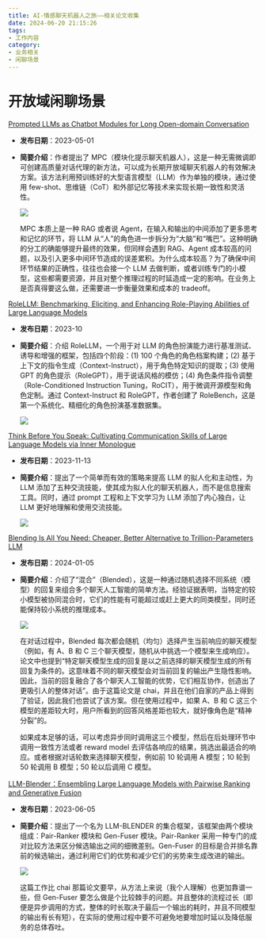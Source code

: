 ```yaml
---
title: AI-情感聊天机器人之旅——相关论文收集
date: 2024-06-20 21:15:26
tags:
- 工作内容
category:
- 业务相关
- 闲聊场景
---
```


# 开放域闲聊场景

[Prompted LLMs as Chatbot Modules for Long Open-domain Conversation](https://arxiv.org/abs/2305.04533)
- **发布日期**：2023-05-01
- **简要介绍**：作者提出了 MPC（模块化提示聊天机器人），这是一种无需微调即可创建高质量对话代理的新方法，可以成为长期开放域聊天机器人的有效解决方案。该方法利用预训练好的大型语言模型（LLM）作为单独的模块，通过使用 few-shot、思维链（CoT）和外部记忆等技术来实现长期一致性和灵活性。

    ![](https://markdown-picture-clvsit.oss-cn-hangzhou.aliyuncs.com/nlp/paper/Prompted%20LLMs%20as%20Chatbot%20Modules%20for%20Long%20Open-domain%20Conversation/Figure%201.png)

    MPC 本质上是一种 RAG 或者说 Agent，在输入和输出的中间添加了更多思考和记忆的环节，将 LLM 从“人”的角色进一步拆分为“大脑”和“嘴巴”。这种明确的分工的确能够提升最终的效果，但同样会遇到 RAG、Agent 成本较高的问题，以及引入更多中间环节造成的误差累积。为什么成本较高？为了确保中间环节结果的正确性，往往也会接一个 LLM 去做判断，或者训练专门的小模型，这些都需要资源，并且对整个推理过程的时延造成一定的影响。在业务上是否真得要这么做，还需要进一步衡量效果和成本的 tradeoff。


[RoleLLM: Benchmarking, Eliciting, and Enhancing Role-Playing Abilities of Large Language Models](https://arxiv.org/abs/2310.00746)
- **发布日期**：2023-10
- **简要介绍**：介绍 RoleLLM，一个用于对 LLM 的角色扮演能力进行基准测试、诱导和增强的框架，包括四个阶段：(1) 100 个角色的角色档案构建；(2) 基于上下文的指令生成（Context-Instruct），用于角色特定知识的提取；(3) 使用 GPT 的角色提示（RoleGPT），用于说话风格的模仿；(4) 角色条件指令调整（Role-Conditioned Instruction Tuning，RoCIT），用于微调开源模型和角色定制。通过 Context-Instruct 和 RoleGPT，作者创建了 RoleBench，这是第一个系统化、精细化的角色扮演基准数据集。

    ![](https://markdown-picture-clvsit.oss-cn-hangzhou.aliyuncs.com/nlp/paper/RoleLLM%20Benchmarking%20Eliciting%20and%20Enhancing%20Role-Playing%20Abilities%20of%20Large%20Language%20Models/Figure_2.png)


[Think Before You Speak: Cultivating Communication Skills of Large Language Models via Inner Monologue](https://arxiv.org/abs/2311.07445)
- **发布日期**：2023-11-13
- **简要介绍**：提出了一个简单而有效的策略来提高 LLM 的拟人化和主动性，为 LLM 添加了五种交流技能，使其成为拟人化的聊天机器人，而不是信息搜索工具。同时，通过 prompt 工程和上下文学习为 LLM 添加了内心独白，让 LLM 更好地理解和使用交流技能。

    ![](https://markdown-picture-clvsit.oss-cn-hangzhou.aliyuncs.com/nlp/paper/Think%20Before%20You%20Speak%20Cultivating%20Communication%20Skills%20of%20Large%20Language%20Models%20via%20Inner%20Monologue/Figure%202.png)


[Blending Is All You Need: Cheaper, Better Alternative to Trillion-Parameters LLM](https://arxiv.org/abs/2401.02994)
- **发布日期**：2024-01-05
- **简要介绍**：介绍了“混合”（Blended），这是一种通过随机选择不同系统（模型）的回复来组合多个聊天人工智能的简单方法。经验证据表明，当特定的较小模型被协同混合时，它们的性能有可能超过或赶上更大的同类模型，同时还能保持较小系统的推理成本。

    ![](https://markdown-picture-clvsit.oss-cn-hangzhou.aliyuncs.com/nlp/paper/Blending%20Is%20All%20You%20Need%20Cheaper%20Better%20Alternative%20to%20Trillion-Parameters%20LLM/Algorithm%201.png)

    在对话过程中，Blended 每次都会随机（均匀）选择产生当前响应的聊天模型（例如，有 A、B 和 C 三个聊天模型，随机从中挑选一个模型来生成响应）。论文中也提到“特定聊天模型生成的回复是以之前选择的聊天模型生成的所有回复为条件的。这意味着不同的聊天模型会对当前回复的输出产生隐性影响。因此，当前的回复融合了各个聊天人工智能的优势，它们相互协作，创造出了更吸引人的整体对话”。由于这篇论文是 chai，并且在他们自家的产品上得到了验证，因此我们也尝试了该方案。但在使用过程中，如果 A、B 和 C 这三个模型的差距较大时，用户所看到的回答风格差距也较大，就好像角色是“精神分裂”的。
    
    如果成本足够的话，可以考虑异步同时调用这三个模型，然后在后处理环节中调用一致性方法或者 reward model 去评估各响应的结果，挑选出最适合的响应。或者根据对话轮数来选择聊天模型，例如前 10 轮调用 A 模型；10 轮到 50 轮调用 B 模型；50 轮以后调用 C 模型。


[LLM-Blender：Ensembling Large Language Models with Pairwise Ranking and Generative Fusion](https://arxiv.org/abs/2306.02561)
- **发布日期**：2023-06-05
- **简要介绍**：提出了一个名为 LLM-BLENDER 的集合框架，该框架由两个模块组成：Pair-Ranker 模块和 Gen-Fuser 模块。Pair-Ranker 采用一种专门的成对比较方法来区分候选输出之间的细微差别。Gen-Fuser 的目标是合并排名靠前的候选输出，通过利用它们的优势和减少它们的劣势来生成改进的输出。

    ![](https://markdown-picture-clvsit.oss-cn-hangzhou.aliyuncs.com/nlp/paper/Blending%20Is%20All%20You%20Need%20Cheaper%20Better%20Alternative%20to%20Trillion-Parameters%20LLM/Figure%202.png)

    这篇工作比 chai 那篇论文要早，从方法上来说（我个人理解）也更加靠谱一些，但 Gen-Fuser 要怎么做是个比较棘手的问题。并且整体的流程过长（即便是异步调用的方式，整体的时长取决于最后一个输出的耗时，并且不同模型的输出有长有短），在实际的使用过程中要不可避免地要增加时延以及降低服务的总体吞吐。
